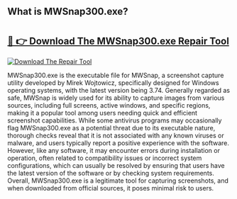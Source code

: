 ## What is MWSnap300.exe? 

# <h2><a href="https://exedetect.com/download.php?MWSnap300.exe">🔗 👉 Download The MWSnap300.exe Repair Tool</a></h2>

[![Download The Repair Tool](https://exedetect.com/download-button.jpg)](https://exedetect.com/download.php?MWSnap300.exe)

MWSnap300.exe is the executable file for MWSnap, a screenshot capture utility developed by Mirek Wojtowicz, specifically designed for Windows operating systems, with the latest version being 3.74. Generally regarded as safe, MWSnap is widely used for its ability to capture images from various sources, including full screens, active windows, and specific regions, making it a popular tool among users needing quick and efficient screenshot capabilities. While some antivirus programs may occasionally flag MWSnap300.exe as a potential threat due to its executable nature, thorough checks reveal that it is not associated with any known viruses or malware, and users typically report a positive experience with the software. However, like any software, it may encounter errors during installation or operation, often related to compatibility issues or incorrect system configurations, which can usually be resolved by ensuring that users have the latest version of the software or by checking system requirements. Overall, MWSnap300.exe is a legitimate tool for capturing screenshots, and when downloaded from official sources, it poses minimal risk to users.